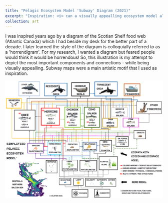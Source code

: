```yaml
---
title: "Pelagic Ecosystem Model 'Subway' Diagram (2021)"
excerpt: "Inspiration: <i> can a visually appealling ecosystem model also be informative??</i>. <br/><i>Illustration</i><br/><img src='/images/Model_Diagram_2021-03-23.PNG' width='400px%'>"
collection: art
---
```


I was inspired years ago by a diagram of the Scotian Shelf food web (Atlantic Canada) which I had beside my desk for the better part of a decade. 
I later learned the style of the diagram is colloquially referred to as a 'horrendigram'. 
For my research, I wanted a diagram but feared people would think it would be horrendous! 
So, this illustration is my attempt to depict the most important components and connections - while being visually appealling. 
Subway maps were a main artistic motif that I used as inspiration. 

<img src='/images/Model_Diagram_2021-03-23.PNG' width='800px%'><br/>
